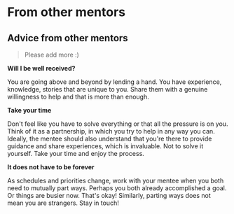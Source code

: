# From other mentors

## Advice from other mentors

> Please add more :\)

**Will I be well received?**

You are going above and beyond by lending a hand. You have experience, knowledge, stories that are unique to you. Share them with a genuine willingness to help and that is more than enough.

**Take your time**

Don't feel like you have to solve everything or that all the pressure is on you. Think of it as a partnership, in which you try to help in any way you can. Ideally, the mentee should also understand that you're there to provide guidance and share experiences, which is invaluable. Not to solve it yourself. Take your time and enjoy the process.

**It does not have to be forever**

As schedules and priorities change, work with your mentee when you both need to mutually part ways. Perhaps you both already accomplished a goal. Or things are busier now. That's okay! Similarly, parting ways does not mean you are strangers. Stay in touch!

